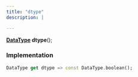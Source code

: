 ```yaml
---
title: "dtype"
description: |

---
```

<span class="dart-code"><strong>[DataType] dtype</strong>();</span>


### Implementation
```dart
DataType get dtype => const DataType.boolean();
```

[DataType]: /reference/classes/datatype/
